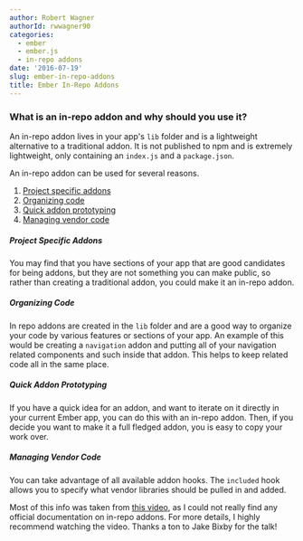 ```yaml
---
author: Robert Wagner
authorId: rwwagner90
categories: 
  - ember
  - ember.js
  - in-repo addons
date: '2016-07-19'
slug: ember-in-repo-addons
title: Ember In-Repo Addons
---
```


### What is an in-repo addon and why should you use it?

An in-repo addon lives in your app's `lib` folder and is a lightweight alternative to a traditional addon. It is not published to npm and is extremely lightweight, only containing an `index.js` and a `package.json`.

An in-repo addon can be used for several reasons.

1. [Project specific addons](#project-specific-addons)
1. [Organizing code](#organizing-code)
1. [Quick addon prototyping](#quick-addon-prototyping)
1. [Managing vendor code](#managing-vendor-code)

#### <h5 id="project-specific-addons">Project Specific Addons</h5>

You may find that you have sections of your app that are good candidates for being addons, but they are not something you can make public, so rather than creating a traditional addon, you could make it an in-repo addon.

#### <h5 id="organizing-code">Organizing Code</h5>

In repo addons are created in the `lib` folder and are a good way to organize your code by various features or sections of your app. An example of this would be creating a `navigation` addon and putting all of your navigation related components and such inside that addon. This helps to keep related code all in the same place.

#### <h5 id="quick-addon-prototyping">Quick Addon Prototyping</h5>

If you have a quick idea for an addon, and want to iterate on it directly in your current Ember app, you can do this with an in-repo addon. Then, if you decide you want to make it a full fledged addon, you is easy to copy your work over.

#### <h5 id="managing-vendor-code">Managing Vendor Code</h5>

You can take advantage of all available addon hooks. The `included` hook allows you to specify what vendor libraries should be pulled in and added.


Most of this info was taken from [this video](https://www.youtube.com/watch?v=VYrMs1Zzpqs), as I could not really find any official documentation on in-repo addons. For more details, I highly recommend watching the video. Thanks a ton to Jake Bixby for the talk!
